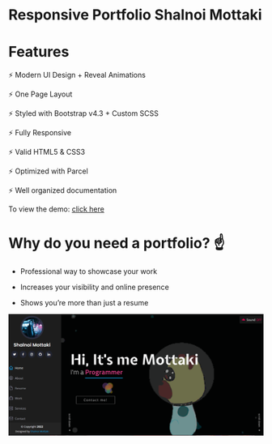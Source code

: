 # Responsive Portfolio Shalnoi Mottaki


# Features

⚡️ Modern UI Design + Reveal Animations 

⚡️ One Page Layout

⚡️ Styled with Bootstrap v4.3 + Custom SCSS

⚡️ Fully Responsive

⚡️ Valid HTML5 & CSS3

⚡️ Optimized with Parcel

⚡️ Well organized documentation


To view the demo: [click here](https://shalnoimottaki.github.io/portfolio/)
# Why do you need a portfolio? ☝️

   * Professional way to showcase your work
     
   * Increases your visibility and online presence
     
   * Shows you’re more than just a resume
     

![screenshot](screenshoot.png)

